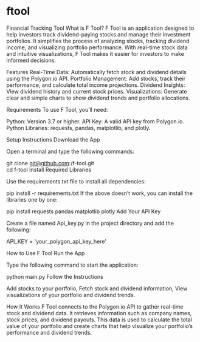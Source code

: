 # ftool
Financial Tracking Tool
What is F Tool?
F Tool is an application designed to help investors track dividend-paying stocks and manage their investment portfolios. It simplifies the process of analyzing stocks, tracking dividend income, and visualizing portfolio performance. With real-time stock data and intuitive visualizations, F Tool makes it easier for investors to make informed decisions.

Features
Real-Time Data: Automatically fetch stock and dividend details using the Polygon.io API.
Portfolio Management: Add stocks, track their performance, and calculate total income projections.
Dividend Insights: View dividend history and current stock prices.
Visualizations: Generate clear and simple charts to show dividend trends and portfolio allocations.

Requirements
To use F Tool, you’ll need:

Python: Version 3.7 or higher.
API Key: A valid API key from Polygon.io.
Python Libraries: requests, pandas, matplotlib, and plotly.

Setup Instructions
Download the App

Open a terminal and type the following commands:

git clone git@github.com:<your-github-username>/f-tool.git  
cd f-tool
Install Required Libraries

Use the requirements.txt file to install all dependencies:

pip install -r requirements.txt
If the above doesn’t work, you can install the libraries one by one:

pip install requests pandas matplotlib plotly
Add Your API Key

Create a file named Api_key.py in the project directory and add the following:

API_KEY = 'your_polygon_api_key_here'


How to Use F Tool
Run the App

Type the following command to start the application:

python main.py
Follow the Instructions

Add stocks to your portfolio, Fetch stock and dividend information, View visualizations of your portfolio and dividend trends.

How It Works
F Tool connects to the Polygon.io API to gather real-time stock and dividend data. It retrieves information such as company names, stock prices, and dividend payouts. This data is used to calculate the total value of your portfolio and create charts that help visualize your portfolio’s performance and dividend trends.
